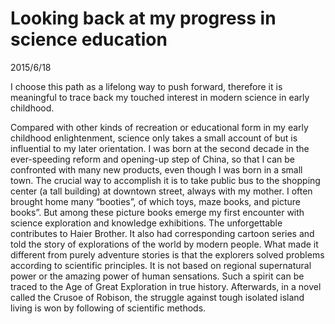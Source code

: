 # Looking back at my progress in science education
2015/6/18

I choose this path as a lifelong way to push forward, therefore it is meaningful to trace back my touched interest in modern science in early childhood.

Compared with other kinds of recreation or educational form in my early childhood enlightenment, science only takes a small account of but is influential to my later orientation. I was born at the second decade in the ever-speeding reform and opening-up step of China, so that I can be confronted with many new products, even though I was born in a small town. The crucial way to accomplish it is to take public bus to the shopping center (a tall building) at downtown street, always with my mother. I often brought home many “booties”, of which toys, maze books, and picture books”. But among these picture books emerge my first encounter with science exploration and knowledge exhibitions. The unforgettable contributes to Haier Brother. It also had corresponding cartoon series and told the story of explorations of the world by modern people. What made it different from purely adventure stories is that the explorers solved problems according to scientific principles. It is not based on regional supernatural power or the amazing power of human sensations. Such a spirit can be traced to the Age of Great Exploration in true history. Afterwards, in a novel called the Crusoe of Robison, the struggle against tough isolated island living is won by following of scientific methods.
